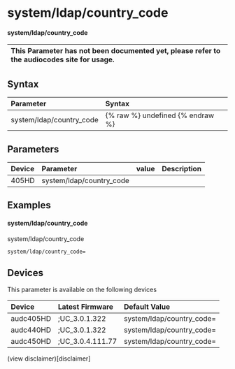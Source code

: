 ﻿---
description: system/ldap/country_code
search: false
---

# system/ldap/country_code

#### system/ldap/country_code


| This Parameter has not been documented yet, please refer to the audiocodes site for usage.  |
| :--- |

## Syntax
| Parameter | Syntax |
| :--- | :--- |
|system/ldap/country_code | {% raw %} undefined {% endraw %} |

## Parameters
|Device|Parameter|value|Description|
|:---|:---|:---|:---|
| 405HD | system/ldap/country_code |  |  |

## Examples
#### system/ldap/country_code

system/ldap/country_code

```
system/ldap/country_code=
```

## Devices
This parameter is available on the following devices

| Device | Latest Firmware | Default Value |
|:---|:---|:---|
| audc405HD | ;UC_3.0.1.322 | system/ldap/country_code= 
| audc440HD | ;UC_3.0.1.322 | system/ldap/country_code= 
| audc450HD | ;UC_3.0.4.111.77 | system/ldap/country_code= 

(view disclaimer)[disclaimer]
